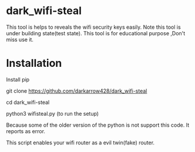 # dark_wifi-steal
This tool is helps to reveals the wifi security keys easily. Note this tool is under building state(test state). This tool is for educational purpose ,Don't miss use it.
# Installation
Install pip

git clone https://github.com/darkarrow428/dark_wifi-steal

cd dark_wifi-steal

python3 wifisteal.py 
(to run the setup)

Because some of the older version of the python is not support this code. It reports as error.

This script enables your wifi router as a evil twin(fake) router.
